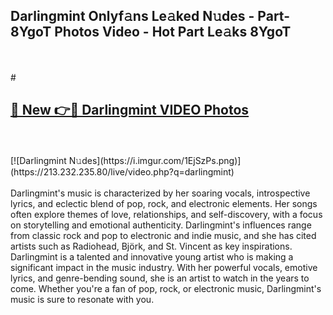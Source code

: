 ## Darlingmint Onlyf𝚊ns Le𝚊ked N𝚞des - Part-8YgoT Photos Video - Hot Part Le𝚊ks 8YgoT
<br>
<br>
# <h2><a href="https://213.232.235.80/live/video.php?q=darlingmint">🔗 New 👉🔴 Darlingmint VIDEO Photos</a></h2>
<br>
<br>
[![Darlingmint N𝚞des](https://i.imgur.com/1EjSzPs.png)](https://213.232.235.80/live/video.php?q=darlingmint)
<br>
<br>
Darlingmint's music is characterized by her soaring vocals, introspective lyrics, and eclectic blend of pop, rock, and electronic elements. Her songs often explore themes of love, relationships, and self-discovery, with a focus on storytelling and emotional authenticity. Darlingmint's influences range from classic rock and pop to electronic and indie music, and she has cited artists such as Radiohead, Björk, and St. Vincent as key inspirations. Darlingmint is a talented and innovative young artist who is making a significant impact in the music industry. With her powerful vocals, emotive lyrics, and genre-bending sound, she is an artist to watch in the years to come. Whether you're a fan of pop, rock, or electronic music, Darlingmint's music is sure to resonate with you.
<br>
<br>
